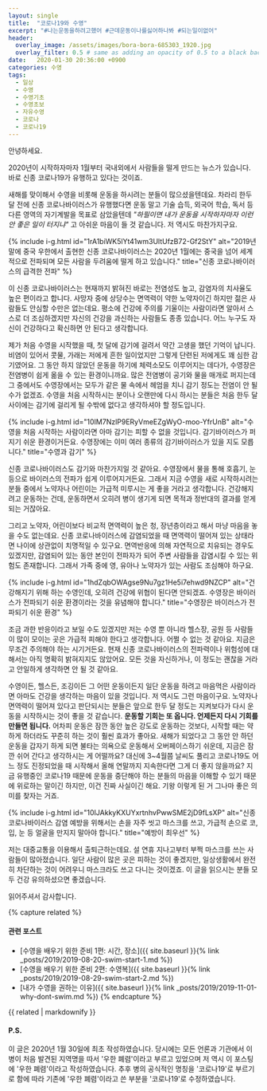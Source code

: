 ```yaml
---
layout: single
title:  "코로나19와 수영"
excerpt: "#나는운동을하려고했어 #근데운동이나를싫어하나봐 #되는일이없어"
header:
  overlay_image: /assets/images/bora-bora-685303_1920.jpg
  overlay_filter: 0.5 # same as adding an opacity of 0.5 to a black background
date:   2020-01-30 20:36:00 +0900
categories: 수영
tags:
  - 일상
  - 수영
  - 수영기초
  - 수영초보
  - 자유수영
  - 코로나
  - 코로나19
---
```


안녕하세요.

2020년이 시작하자마자 1월부터 국내외에서 사람들을 떨게 만드는 뉴스가 있습니다.
바로 신종 코로나19가 유행하고 있다는 것이죠.

새해를 맞이해서 수영을 비롯해 운동을 하시려는 분들이 많으셨을텐데요.
차라리 한두 달 전에 신종 코로나바이러스가 유행했다면 운동 말고 기술 습득, 외국어 학습, 독서 등 다른 영역의 자기계발을 목표로 삼았을텐데
_"하필이면 내가 운동을 시작하자마자 이런 안 좋은 일이 터지냐"_ 고 아쉬운 마음이 들 것 같습니다.
저 역시도 마찬가지구요.

{% include i-g.html id="1rA1biWK5lYt41wm3UltUfzB72-Gf2StY" alt="2019년 말에 중국 우한에서 출현한 신종 코로나바이러스는 2020년 1월에는 중국을 넘어 세계적으로 전파되며 모든 사람을 두려움에 떨게 하고 있습니다." title="신종 코로나바이러스의 급격한 전파" %}

이 신종 코로나바이러스는 현재까지 밝혀진 바로는 전염성도 높고, 감염자의 치사율도 높은 편이라고 합니다.
사망자 중에 상당수는 면역력이 약한 노약자이긴 하지만 젊은 사람들도 안심할 수만은 없는데요.
평소에 건강에 주의를 기울이는 사람이라면 알아서 스스로 더 조심하겠지만 자신의 건강을 과신하는 사람들도 종종 있습니다.
어느 누구도 자신이 건강하다고 확신하면 안 된다고 생각합니다.

제가 처음 수영을 시작했을 때, 첫 달에 감기에 걸려서 약간 고생을 했던 기억이 납니다.
비염이 있어서 콧물, 가래는 저에게 흔한 일이었지만 그렇게 단련된 저에게도 꽤 심한 감기였어요.
그 동안 하지 않았던 운동을 하기에 체력소모도 이루어지는 데다가, 수영장은 전염병이 쉽게 옮을 수 있는 환경이니까요.
많은 전염병이 공기와 물을 매개로 퍼지는데 그 중에서도 수영장에서는 모두가 같은 물 속에서 헤엄을 치니 감기 정도는 전염이 안 될 수가 없겠죠.
수영을 처음 시작하시는 분이나 오랜만에 다시 하시는 분들은 처음 한두 달 사이에는 감기에 걸리게 될 수밖에 없다고 생각하셔야 할 정도입니다.

{% include i-g.html id="10IM7NzlP9ERyVmeEZgWyO-moo-YfrUnB" alt="수영을 처음 시작하는 사람이라면 아마 감기는 피할 수 없을 것입니다. 감기바이러스가 퍼지기 쉬운 환경이거든요. 수영장에는 이미 여러 종류의 감기바이러스가 있을 지도 모릅니다." title="수영과 감기" %}

신종 코로나바이러스도 감기와 마찬가지일 것 같아요.
수영장에서 물을 통해 호흡기, 눈 등으로 바이러스의 전파가 쉽게 이루어지거든요.
그래서 지금 수영을 새로 시작하시려는 분들 중에서 노약자나 어린이는 가급적 미루시는 게 좋을 거라고 생각합니다.
건강해지려고 운동하는 건데, 운동하면서 오히려 병이 생기게 되면 목적과 정반대의 결과를 얻게 되는 거잖아요.

그리고 노약자, 어린이보다 비교적 면역력이 높은 청, 장년층이라고 해서 마냥 마음을 놓을 수도 없는데요.
신종 코로나바이러스에 감염되었을 때 면역력이 떨어져 있는 상태라면 나이에 상관없이 치명적일 수 있구요.
면역반응에 의해 자연적으로 치유되는 경우도 있겠지만, 감염되어 있는 동안 본인이 전파자가 되어 주변 사람들을 감염시킬 수 있는 위험도 존재합니다.
그래서 가족 중에 영, 유아나 노약자가 있는 사람도 조심해야 하구요.

{% include i-g.html id="1hdZqbOWAgse9Nu7gz1He5i7ehwd9NZCP" alt="건강해지기 위해 하는 수영인데, 오히려 건강에 위협이 된다면 안되겠죠. 수영장은 바이러스가 전파되기 쉬운 환경이라는 것을 유념해야 합니다." title="수영장은 바이러스가 전파되기 쉬운 환경" %}

조금 과한 반응이라고 보일 수도 있겠지만 저는 수영 뿐 아니라 헬스장, 공원 등 사람들이 많이 모이는 곳은 가급적 피해야 한다고 생각합니다.
어쩔 수 없는 것 같아요.
지금은 무조건 주의해야 하는 시기거든요.
현재 신종 코로나바이러스의 전파력이나 위험성에 대해서는 아직 명확히 밝혀지지도 않았어요.
모든 것을 자신하거나, 이 정도는 괜찮을 거라고 안일하게 생각하면 안 될 것 같아요.

수영이든, 헬스든, 조깅이든 그 어떤 운동이든지 일단 운동을 하려고 마음먹은 사람이라면 아마도 건강을 생각하는 마음이 있을 것입니다.
저 역시도 그런 마음이구요.
노약자나 면역력이 떨어져 있다고 판단되시는 분들은 앞으로 한두 달 정도는 지켜보다가 다시 운동을 시작하시는 것이 좋을 것 같습니다.
**운동할 기회는 또 옵니다. 언제든지 다시 기회를 만들면 됩니다.**
어차피 운동은 잠깐 동안 높은 강도로 운동하는 것보다, 시작할 때는 약하게 하더라도 꾸준히 하는 것이 훨씬 효과가 좋아요.
새해가 되었다고 그 동안 안 하던 운동을 갑자기 하게 되면 불타는 의욕으로 운동해서 오버페이스하기 쉬운데, 지금은 잠깐 쉬어 간다고 생각하시는 게 어떨까요?
대신에 3~4월쯤 날씨도 풀리고 코로나19도 어느 정도 진정되었을 때 시작해서 올해 연말까지 지속한다면 그게 더 좋지 않을까요?
지금 유행중인 코로나19 때문에 운동을 중단해야 하는 분들의 마음을 이해할 수 있기 때문에 위로하는 말이긴 하지만, 이건 진짜 사실이긴 해요.
기왕 이렇게 된 거 그나마 좋은 의미를 찾자는 거죠.

{% include i-g.html id="10IJAkkyKXUYxrtnhvPwwSME2jD9fLsXP" alt="신종 코로나바이러스 감염 예방을 위해서는 손을 자주 씻고 마스크를 쓰고, 가급적 손으로 코, 입, 눈 등 얼굴을 만지지 말아야 합니다." title="예방이 최우선" %}

저는 대중교통을 이용해서 출퇴근하는데요.
설 연휴 지나고부터 부쩍 마스크를 쓰는 사람들이 많아졌습니다.
일단 사람이 많은 곳은 피하는 것이 좋겠지만, 일상생활에서 완전히 차단하는 것이 어려우니 마스크라도 쓰고 다니는 것이겠죠.
이 글을 읽으시는 분들 모두 건강 유의하셨으면 좋겠습니다.

읽어주셔서 감사합니다.

{% capture related %}
#### 관련 포스트

* [수영을 배우기 위한 준비 1편: 시간, 장소]({{ site.baseurl }}{% link _posts/2019/2019-08-20-swim-start-1.md %})
* [수영을 배우기 위한 준비 2편: 수영복]({{ site.baseurl }}{% link _posts/2019/2019-08-29-swim-start-2.md %})
* [내가 수영을 권하는 이유]({{ site.baseurl }}{% link _posts/2019/2019-11-01-why-dont-swim.md %})
{% endcapture %}

<div class="notice--primary">
  {{ related | markdownify }}
</div>

#### P.S.
이 글은 2020년 1월 30일에 최초 작성하였습니다. 당시에는 모든 언론과 기관에서 이 병이 처음 발견된 지역명을 따서 '우한 폐렴'이라고 부르고 있었으며 저 역시 이 포스팅에 '우한 폐렴'이라고 작성하였습니다. 추후 병의 공식적인 명칭을 '코로나19'로 부르기로 함에 따라 기존에 '우한 폐렴'이라고 쓴 부분을 '코로나19'로 수정하였습니다.

